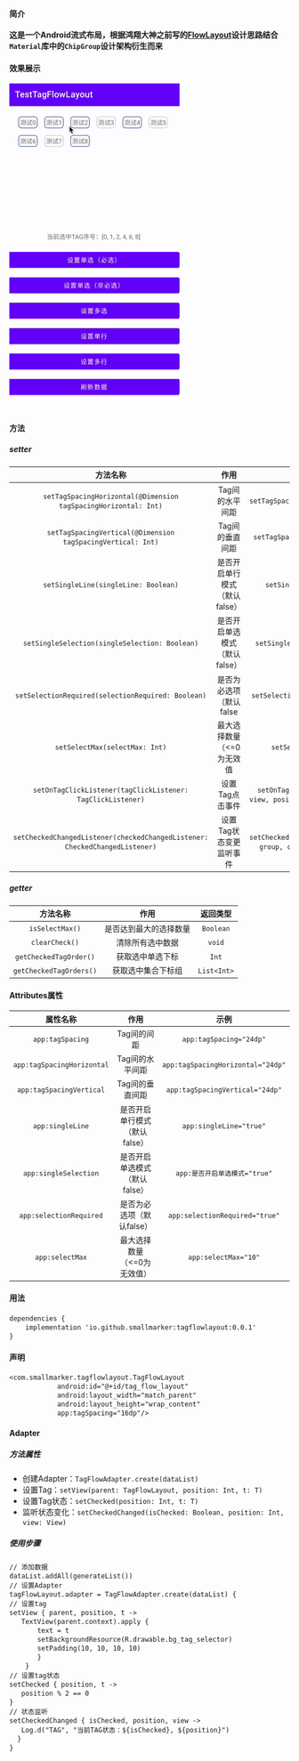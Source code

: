 
#### 简介

**这是一个Android流式布局，根据鸿翔大神之前写的[FlowLayout](https://github.com/hongyangAndroid/FlowLayout)设计思路结合`Material`库中的`ChipGroup`设计架构衍生而来**

#### 效果展示

![tagflowlayout_demo](./image/tagflowlayout_demo.gif)

#### 方法

##### setter

| 方法名称 | 作用 | 示例 |
| :----: | :----: | :----: |
| `setTagSpacingHorizontal(@Dimension tagSpacingHorizontal: Int)` | Tag间的水平间距 | `setTagSpacingHorizontal(24)` |
| `setTagSpacingVertical(@Dimension tagSpacingVertical: Int)` | Tag间的垂直间距 | `setTagSpacingVertical(24)` |
| `setSingleLine(singleLine: Boolean)` | 是否开启单行模式（默认false） | `setSingleLine(true)` |
| `setSingleSelection(singleSelection: Boolean)` | 是否开启单选模式（默认false） | `setSingleSelection(true)` |
| `setSelectionRequired(selectionRequired: Boolean)` | 是否为必选项（默认false | `setSelectionRequired(true)` |
| `setSelectMax(selectMax: Int)` | 最大选择数量（<=0为无效值 | `setSelectMax(10)` |
| `setOnTagClickListener(tagClickListener: TagClickListener)` | 设置Tag点击事件 | `setOnTagClickListener { view, position, parent -> }` |
| `setCheckedChangedListener(checkedChangedListener: CheckedChangedListener)` | 设置Tag状态变更监听事件 | `setCheckedChangedListener { group, checkedIds -> }` |

##### getter

| 方法名称 | 作用 | 返回类型 |
| :----: | :----: | :----: |
| `isSelectMax()` | 是否达到最大的选择数量 | `Boolean` |
| `clearCheck()` | 清除所有选中数据 | `void` |
| `getCheckedTagOrder()` | 获取选中单选下标 | `Int` |
| `getCheckedTagOrders()` | 获取选中集合下标组 | `List<Int>` |

#### Attributes属性

| 属性名称 | 作用 | 示例 |
| :----: | :----: | :----: |
| `app:tagSpacing` | Tag间的间距 | `app:tagSpacing="24dp"` |
| `app:tagSpacingHorizontal` | Tag间的水平间距 | `app:tagSpacingHorizontal="24dp"` |
| `app:tagSpacingVertical` | Tag间的垂直间距  | `app:tagSpacingVertical="24dp"`|
|`app:singleLine`|是否开启单行模式（默认false）|`app:singleLine="true"`|
|`app:singleSelection`|是否开启单选模式（默认false）|`app:是否开启单选模式="true"`|
|`app:selectionRequired`|是否为必选项（默认false）|`app:selectionRequired="true"`|
|`app:selectMax`|最大选择数量（<=0为无效值）|`app:selectMax="10"`|

#### 用法
```
dependencies {
    implementation 'io.github.smallmarker:tagflowlayout:0.0.1'
}
```
#### 声明
```
<com.smallmarker.tagflowlayout.TagFlowLayout
            android:id="@+id/tag_flow_layout"
            android:layout_width="match_parent"
            android:layout_height="wrap_content"
            app:tagSpacing="16dp"/>
```
#### Adapter

##### 方法属性

* 创建Adapter：`TagFlowAdapter.create(dataList)`
* 设置Tag：`setView(parent: TagFlowLayout, position: Int, t: T)`
* 设置Tag状态：`setChecked(position: Int, t: T)`
* 监听状态变化：`setCheckedChanged(isChecked: Boolean, position: Int, view: View)`


##### 使用步骤
```
// 添加数据
dataList.addAll(generateList())
// 设置Adapter
tagFlowLayout.adapter = TagFlowAdapter.create(dataList) {
// 设置tag
setView { parent, position, t ->
   TextView(parent.context).apply {
       text = t
       setBackgroundResource(R.drawable.bg_tag_selector)
       setPadding(10, 10, 10, 10)
       }
    }
// 设置tag状态
setChecked { position, t ->
   position % 2 == 0
}
// 状态监听
setCheckedChanged { isChecked, position, view ->
   Log.d("TAG", "当前TAG状态：${isChecked}, ${position}")
  }
}
```


